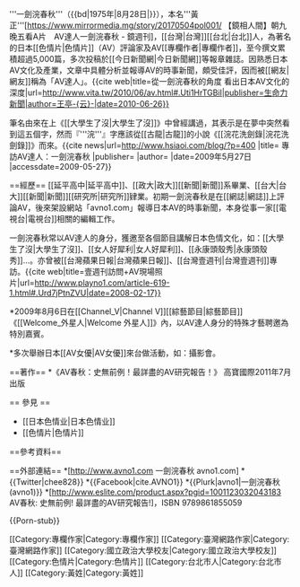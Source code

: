 '''一劍浣春秋'''（{{bd|1975年|8月28日|}}），本名'''黃正'''<ref>[https://www.mirrormedia.mg/story/20170504pol001/ 【鏡相人間】朝九晚五看A片　AV達人一劍浣春秋 - 鏡週刊]</ref>，[[台灣|台灣]][[台北|台北]]人，為著名的日本[[色情片|色情片]]（AV）評論家及AV[[專欄作者|專欄作者]]，至今撰文累積超過5,000篇，多次投稿於[[今日新聞網|今日新聞網]]等報章雜誌。因熟悉日本AV文化及產業，文章中具體分析並報導AV的時事新聞，頗受佳評，因而被[[網友|網友]]稱為「AV達人」。<ref>{{cite web|title=從一劍浣春秋的角度 看出日本AV文化的深度|url=http://www.vita.tw/2010/06/av.html#.Uti1HrTGBiI|publisher=生命力新聞|author=王亭-{云}-|date=2010-06-26}}</ref>

筆名由來在上《[[大學生了沒|大學生了沒]]》中曾經講過，其表示是在夢中突然看到這五個字，然而『'''浣'''』字應該從[[古龍|古龍]]的小說《[[浣花洗劍錄|浣花洗劍錄]]》而來。<ref>{{cite news|url=http://www.hsiaoi.com/blog/?p=400  |title= 專訪AV達人：一劍浣春秋 |publisher=  |author= |date=2009年5月27日 |accessdate=2009-05-27}}</ref>

==經歷==
[[延平高中|延平高中]]、[[政大|政大]][[新聞|新聞]]系畢業、[[台大|台大]][[新聞|新聞]][[研究所|研究所]]肄業。初期一劍浣春秋是在[[網誌|網誌]]上評論AV，後來架設網站「avno1.com」報導日本AV的時事新聞，本身從事一家[[電視台|電視台]]相關的編輯工作。

一劍浣春秋常以AV達人的身分，獲邀至各個節目講解日本色情文化，如：[[大學生了沒|大學生了沒]]、[[女人好犀利|女人好犀利]]、[[永康頭殼秀|永康頭殼秀]]...。亦曾被[[台灣蘋果日報|台灣蘋果日報]]、[[台灣壹週刊|台灣壹週刊]]專訪。<ref>{{cite web|title=壹週刊訪問+AV現場照片|url=http://www.playno1.com/article-619-1.html#.Urd7jPtnZVU|date=2008-02-17}}</ref>


*2009年8月6日在[[Channel_V|Channel V]][[綜藝節目|綜藝節目]]《[[Welcome_外星人|Welcome 外星人]]》內，以AV達人身分的特殊才藝聘邀為特別嘉賓。

*多次舉辦日本[[AV女優|AV女優]]來台做活動，如：攝影會。

==著作==
*《AV春秋：史無前例！最詳盡的AV研究報告！》 高寶國際2011年7月出版

== 參見 ==
* [[日本色情业|日本色情业]]
* [[色情片|色情片]]

==參考資料==
<references/>

==外部連結==
*[http://www.avno1.com 一劍浣春秋 avno1.com]
*{{Twitter|chee828}}
*{{Facebook|cite.AVNO1}}
*{{Plurk|avno1|一劍浣春秋 (avno1)}}
*[http://www.eslite.com/product.aspx?pgid=1001123032043183 AV春秋: 史無前例! 最詳盡的AV研究報告!]，ISBN 9789861855059

{{Porn-stub}}

[[Category:專欄作家|Category:專欄作家]]
[[Category:臺灣網路作家|Category:臺灣網路作家]]
[[Category:國立政治大學校友|Category:國立政治大學校友]]
[[Category:色情片|Category:色情片]]
[[Category:台北市人|Category:台北市人]]
[[Category:黃姓|Category:黃姓]]